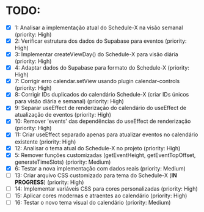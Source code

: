 # TODO:

- [x] 1: Analisar a implementação atual do Schedule-X na visão semanal (priority: High)
- [x] 2: Verificar estrutura dos dados do Supabase para eventos (priority: High)
- [x] 3: Implementar createViewDay() do Schedule-X para visão diária (priority: High)
- [x] 4: Adaptar dados do Supabase para formato do Schedule-X (priority: High)
- [x] 7: Corrigir erro calendar.setView usando plugin calendar-controls (priority: High)
- [x] 8: Corrigir IDs duplicados do calendário Schedule-X (criar IDs únicos para visão diária e semanal) (priority: High)
- [x] 9: Separar useEffect de renderização do calendário do useEffect de atualização de eventos (priority: High)
- [x] 10: Remover 'events' das dependências do useEffect de renderização (priority: High)
- [x] 11: Criar useEffect separado apenas para atualizar eventos no calendário existente (priority: High)
- [x] 12: Analisar o tema atual do Schedule-X no projeto (priority: High)
- [x] 5: Remover funções customizadas (getEventHeight, getEventTopOffset, generateTimeSlots) (priority: Medium)
- [x] 6: Testar a nova implementação com dados reais (priority: Medium)
- [ ] 13: Criar arquivo CSS customizado para tema do Schedule-X (**IN PROGRESS**) (priority: High)
- [ ] 14: Implementar variáveis CSS para cores personalizadas (priority: High)
- [ ] 15: Aplicar cores modernas e atraentes ao calendário (priority: High)
- [ ] 16: Testar o novo tema visual do calendário (priority: Medium)

